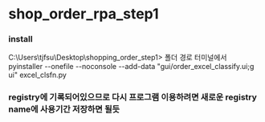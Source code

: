 # shop_order_rpa_step1

### install

C:\Users\tjfsu\Desktop\shopping_order_step1>  폴더 경로 터미널에서 pyinstaller --onefile --noconsole --add-data "gui/order_excel_classify.ui;g
ui" excel_clsfn.py    

### registry에 기록되어있으므로 다시 프로그램 이용하려면 새로운 registry name에 사용기간 저장하면 될듯
